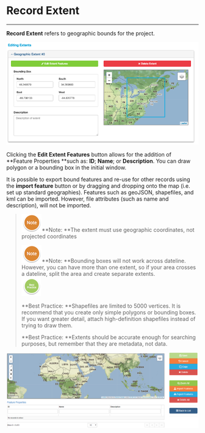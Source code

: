 # Record Extent

---

**Record Extent** refers to geographic bounds for the project.

![](/assets/ExtentScreenshot.png)

Clicking the **Edit Extent Features** button allows for the addition of **Feature Properties **such as: **ID**; **Name**; or **Description**. You can draw polygon or a bounding box in the initial window.

It is possible to export bound features and re-use for other records using the **import feature** button or by dragging and dropping onto the map \(i.e. set up standard geographies\).  Features such as geoJSON, shapefiles, and kml can be imported. However, file attributes \(such as name and description\), will not be imported.

> ![](/assets/NoteSmall.png)**Note: **The extent must use geographic coordinates, not projected coordinates
>
> ![](/assets/NoteSmall.png)**Note: **Bounding boxes will not work across dateline. However, you can have more than one extent, so if your area crosses a dateline, split the area and create separate extents.  
> ![](/assets/BestPracticeSmall.png)
>
> **Best Practice: **Shapefiles are limited to 5000 vertices. It is recommend that you create only simple polygons or bounding boxes. If you want greater detail, attach high-definition shapefiles instead of trying to draw them.
>
> **Best Practice: **Extents should be accurate enough for searching purposes, but remember that they are metadata, not data.

![](/assets/Edit_Extent_Page.png)

